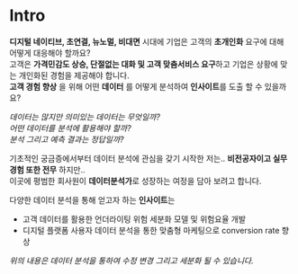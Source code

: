 # Intro
**디지털 네이티브, 초연결, 뉴노멀, 비대면** 시대에 기업은 고객의 **초개인화** 요구에 대해 어떻게 대응해야 할까요?      
고객은 **가격민감도 상승, 단절없는 대화 및 고객 맞춤서비스 요구**하고 기업은 상황에 맞는 개인화된 경험을 제공해야 합니다.      
**고객 경험 향상** 을 위해 어떤 **데이터** 를 어떻게 분석하여 **인사이트**를 도출 할 수 있을까요?      

*데이터는 많지만 의미있는 데이터는 무엇일까?*         
*어떤 데이터를 분석에 활용해야 할까?*             
*분석 그리고 예측 결과는 정답일까?*       

기초적인 궁금증에서부터 데이터 분석에 관심을 갖기 시작한 저는.. **비전공자이고 실무경험 또한 전무** 하지만..          
이곳에 평범한 회사원이 **데이터분석가**로 성장하는 여정을 담아 보려고 합니다.        

다양한 데이터 분석을 통해 얻고자 하는 **인사이트**는

* 고객 데이터를 활용한 언더라이팅 위험 세분화 모델 및 위험요율 개발 
* 디지털 플랫폼 사용자 데이터 분석을 통한 맞춤형 마케팅으로 conversion rate 향상      

*위의 내용은 데이터 분석을 통하여 수정 변경 그리고 세분화 될 수 있습니다.*    



